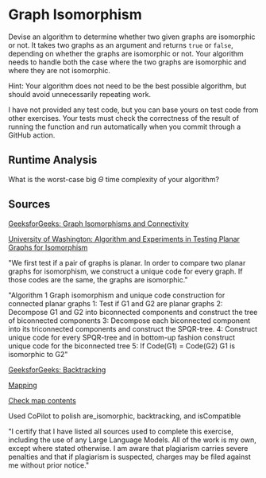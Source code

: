 # Graph Isomorphism

Devise an algorithm to determine whether two given graphs are isomorphic or not.
It takes two graphs as an argument and returns `true` or `false`, depending on
whether the graphs are isomorphic or not. Your algorithm needs to handle both
the case where the two graphs are isomorphic and where they are not isomorphic.

Hint: Your algorithm does not need to be the best possible algorithm, but should
avoid unnecessarily repeating work.

I have not provided any test code, but you can base yours on test code from
other exercises. Your tests must check the correctness of the result of running
the function and run automatically when you commit through a GitHub action.

## Runtime Analysis

What is the worst-case big $\Theta$ time complexity of your algorithm?

## Sources

[GeeksforGeeks: Graph Isomorphisms and Connectivity](https://www.geeksforgeeks.org/graph-isomorphisms-connectivity/#)

[University of Washington: Algorithm and Experiments in Testing Planar
Graphs for Isomorphism](https://ailab.wsu.edu/subdue/papers/KuklukJGAA05.pdf)

"We first test if a pair of graphs is planar. In order to compare two planar graphs for isomorphism, we construct a unique code for every
graph. If those codes are the same, the graphs are isomorphic."

"Algorithm 1 Graph isomorphism and unique code construction for connected
planar graphs
1: Test if G1 and G2 are planar graphs
2: Decompose G1 and G2 into biconnected components and construct the tree
of biconnected components
3: Decompose each biconnected component into its triconnected components
and construct the SPQR-tree.
4: Construct unique code for every SPQR-tree and in bottom-up fashion construct unique code for the biconnected tree
5: If Code(G1) = Code(G2) G1 is isomorphic to G2"

[GeeksforGeeks: Backtracking](https://www.geeksforgeeks.org/backtracking-algorithms/)

[Mapping](https://en.wikipedia.org/wiki/Map_(higher-order_function))

[Check map contents](https://stackoverflow.com/questions/833379/checking-contents-of-a-map-in-another-map-in-java)

Used CoPilot to polish are_isomorphic, backtracking, and isCompatible

"I certify that I have listed all sources used to complete this exercise, including the use of any Large Language Models. All of the work is my own, except where stated otherwise. I am aware that plagiarism carries severe penalties and that if plagiarism is suspected, charges may be filed against me without prior notice."
